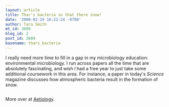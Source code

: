 ```yaml
---
layout: article
title: Thar's bacteria in that there snow!
date: '2008-02-29 16:22:24 -0700'
author: Tara Smith
mt_id: 3609
blog_id: 2
post_id: 3609
basename: thars_bacteria
---
```

I really need more time to fill in a gap in my microbiology education:  environmental microbiology.  I run across papers all the time that are absolutely fascinating, and wish I had a free year to just take some additional coursework in this area.  For instance, a paper in today's _Science_ magazine discusses how atmospheric bacteria result in the formation of snow.

<img src="http://i165.photobucket.com/albums/u57/aetiology/lolbacteria.jpg" alt="" />  

More over at [Aetiology](http://scienceblogs.com/aetiology/2008/02/thars_bacteria_in_that_there_s.php#more).

